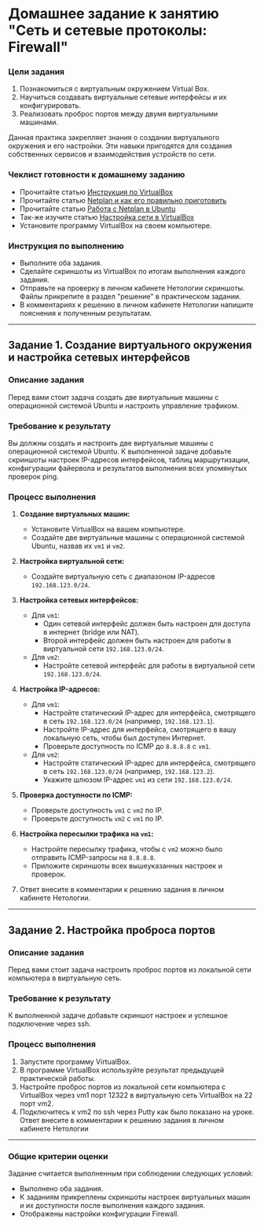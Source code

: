 # Домашнее задание к занятию "Сеть и сетевые протоколы: Firewall"
 
### Цели задания
1. Познакомиться с виртуальным окружением Virtual Box.
2. Научиться создавать виртуальные сетевые интерфейсы и их конфигурировать.
3. Реализовать проброс портов между двумя виртуальными машинами.

Данная практика закрепляет знания о создании виртуального окружения и его настройки. Эти навыки пригодятся для создания собственных сервисов и взаимодействия устройств по сети.

### Чеклист готовности к домашнему заданию
- Прочитайте статью [Инструкция по VirtualBox](https://hackware.ru/?p=3727)
- Прочитайте статью  [Netplan и как его правильно приготовить](https://habr.com/ru/articles/448400/)
- Прочитайте статью  [Работа с Netplan в Ubuntu](https://2domains.ru/support/vps-i-servery/kak-nastroit-set-v-ubuntu-1804)
- Так-же изучите статью  [Настройка сети в VirtualBox](https://rus-linux.net/MyLDP/vm/VirtualBox-networking.html)
- Установите программу VirtualBox на своем компьютере.

### Инструкция по выполнению 
- Выполните оба задания.
- Сделайте скриншоты из VirtualBox по итогам выполнения каждого задания.
- Отправьте на проверку в личном кабинете Нетологии скриншоты. Файлы прикрепите в раздел "решение" в практическом задании.
- В комментариях к решению в личном кабинете Нетологии напишите пояснения к полученным результатам. 

---

## Задание 1. Создание виртуального окружения и настройка сетевых интерфейсов

### Описание задания
Перед вами стоит задача создать две виртуальные машины с операционной системой Ubuntu и настроить управление трафиком.

### Требование к результату
Вы должны создать и настроить две виртуальные машины с операционной системой Ubuntu. К выполненной задаче добавьте скриншоты настроек IP-адресов интерфейсов, таблиц маршрутизации, конфигурации файервола и результатов выполнения всех упомянутых проверок ping.

### Процесс выполнения
1. **Создание виртуальных машин:**
   - Установите VirtualBox на вашем компьютере.
   - Создайте две виртуальные машины с операционной системой Ubuntu, назвав их `vm1` и `vm2`.

2. **Настройка виртуальной сети:**
   - Создайте виртуальную сеть с диапазоном IP-адресов `192.168.123.0/24`.

3. **Настройка сетевых интерфейсов:**
   - Для `vm1`:
     - Один сетевой интерфейс должен быть настроен для доступа в интернет (bridge или NAT).
     - Второй интерфейс должен быть настроен для работы в виртуальной сети `192.168.123.0/24`.
   - Для `vm2`:
     - Настройте сетевой интерфейс для работы в виртуальной сети `192.168.123.0/24`.

4. **Настройка IP-адресов:**
   - Для `vm1`:
     - Настройте статический IP-адрес для интерфейса, смотрящего в сеть `192.168.123.0/24` (например, `192.168.123.1`).
     - Настройте IP-адрес для интерфейса, смотрящего в вашу локальную сеть, чтобы был доступен Интернет.
     - Проверьте доступность по ICMP до `8.8.8.8` с `vm1`.
   - Для `vm2`:
     - Настройте статический IP-адрес для интерфейса, смотрящего в сеть `192.168.123.0/24` (например, `192.168.123.2`).
     - Укажите шлюзом IP-адрес `vm1` из сети `192.168.123.0/24`.

5. **Проверка доступности по ICMP:**
   - Проверьте доступность `vm1` с `vm2` по IP.
   - Проверьте доступность `vm2` с `vm1` по IP.

6. **Настройка пересылки трафика на `vm1`:**
   - Настройте пересылку трафика, чтобы с `vm2` можно было отправить ICMP-запросы на `8.8.8.8`.
   - Приложите скриншоты всех вышеуказанных настроек и проверок.
7. Ответ внесите в комментарии к решению задания в личном кабинете Нетологии.

--- 

## Задание 2. Настройка проброса портов

### Описание задания
Перед вами стоит задача настроить проброс портов из локальной сети компьютера в виртуальную сеть.

### Требование к результату
К выполненной задаче добавьте скриншот настроек и успешное подключение через ssh.

### Процесс выполнения
1. Запустите программу VirtualBox.
2. В программе VirtualBox используйте результат предыдущей практической работы.
3. Настройте проброс портов из локальной сети компьютера с VirtualBox через vm1 порт 12322 в виртуальную сеть VirtualBox на 22 порт vm2.
4. Подключитесь к vm2 по ssh через Putty как было показано на уроке. Ответ внесите в комментарии к решению задания в личном кабинете Нетологии

---

### Общие критерии оценки
Задание считается выполненным при соблюдении следующих условий:
- Выполнено оба задания.
- К заданиям прикреплены скриншоты настроек виртуальных машин и их доступности после выполнения каждого задания.
- Отображены настройки конфигурации Firewall.
 
